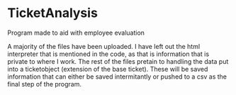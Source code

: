 # TicketAnalysis
Program made to aid with employee evaluation

A majority of the files have been uploaded. I have left out the html interpreter that is mentioned in the code, as that is information that is private to where I work.
The rest of the files pretain to handling the data put into a ticketobject (extension of the base ticket). These will be saved information that can either be saved intermitantly or pushed to a csv as the final step of the program.
